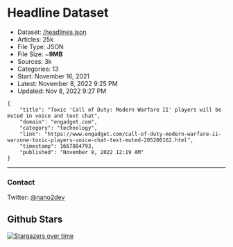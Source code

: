 # Headline Dataset

- Dataset: [/headlines.json](https://raw.githubusercontent.com/fwd/news/master/headlines.json) 
- Articles: 25k
- File Type: JSON
- File Size: ~**9MB**
- Sources: 3k
- Categories: 13
- Start: November 16, 2021
- Latest: November 8, 2022 9:25 PM
- Updated: Nov 8, 2022 9:27 PM

```
{
    "title": "Toxic 'Call of Duty: Modern Warfare II' players will be muted in voice and text chat",
    "domain": "engadget.com",
    "category": "technology",
    "link": "https://www.engadget.com/call-of-duty-modern-warfare-ii-warzone-toxic-players-voice-chat-text-muted-205200162.html",
    "timestamp": 1667884793,
    "published": "November 8, 2022 12:19 AM"
}
```

---

### Contact 

Twitter: [@nano2dev](https://twitter.com/nano2dev)

## Github Stars

[![Stargazers over time](https://starchart.cc/fwd/news.svg)](https://starchart.cc/fwd/news)
